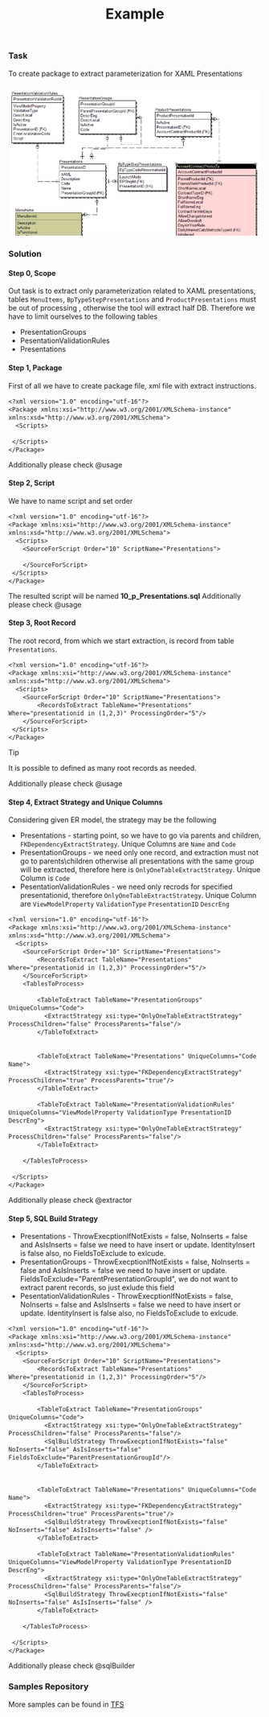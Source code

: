 ﻿---
uid: example
title: Example
---
### Task
To create package to extract parameterization for XAML Presentations 

![Fig1](../images/er_example.png)

### Solution

#### Step 0, Scope 
Out task is to extract only parameterization related to XAML presentations, tables `MenuItems`, `BpTypeStepPresentations` and `ProductPresentations` must be out of processing , otherwise the tool will extract half DB. Therefore we have to limit ourselves to the following 
tables
* PresentationGroups
* PesentationValidationRules
* Presentations

#### Step 1, Package

First of all we have to create package file, xml file with extract instructions.
```
<?xml version="1.0" encoding="utf-16"?>
<Package xmlns:xsi="http://www.w3.org/2001/XMLSchema-instance" xmlns:xsd="http://www.w3.org/2001/XMLSchema">
  <Scripts>

 </Scripts>
</Package>
```

Additionally please check @usage

#### Step 2, Script 
We have to name script and set order 
```
<?xml version="1.0" encoding="utf-16"?>
<Package xmlns:xsi="http://www.w3.org/2001/XMLSchema-instance" xmlns:xsd="http://www.w3.org/2001/XMLSchema">
  <Scripts>
    <SourceForScript Order="10" ScriptName="Presentations">
    
    </SourceForScript>
 </Scripts>
</Package>
```

The resulted script will be named **10_p_Presentations.sql**
Additionally please check @usage

#### Step 3, Root Record
The root record, from which we start extraction, is record from table `Presentations`. 
```
<?xml version="1.0" encoding="utf-16"?>
<Package xmlns:xsi="http://www.w3.org/2001/XMLSchema-instance" xmlns:xsd="http://www.w3.org/2001/XMLSchema">
  <Scripts>
    <SourceForScript Order="10" ScriptName="Presentations">
        <RecordsToExtract TableName="Presentations" Where="presentationid in (1,2,3)" ProcessingOrder="5"/>    
    </SourceForScript>
 </Scripts>
</Package>
```
> [!TIP]
> It is possible to defined as many root records as needed. 
> 
Additionally please check @usage

#### Step 4, Extract Strategy and Unique Columns
Considering given ER model, the strategy may be the following

* Presentations - starting point, so we have to go via parents and children, `FKDependencyExtractStrategy`. Unique Columns are `Name` and `Code` 
* PresentationGroups - we need only one record, and extraction must not go to parents\children otherwise all presentations with the same group will be extracted, therefore here is `OnlyOneTableExtractStrategy`. Unique Column is `Code` 
* PesentationValidationRules - we need only recrods for specified presentationid, therefore `OnlyOneTableExtractStrategy`. Unique Column are `ViewModelProperty` `ValidationType` `PresentationID` `DescrEng` 

```
<?xml version="1.0" encoding="utf-16"?>
<Package xmlns:xsi="http://www.w3.org/2001/XMLSchema-instance" xmlns:xsd="http://www.w3.org/2001/XMLSchema">
  <Scripts>
    <SourceForScript Order="10" ScriptName="Presentations">
        <RecordsToExtract TableName="Presentations" Where="presentationid in (1,2,3)" ProcessingOrder="5"/>    
    </SourceForScript>
    <TablesToProcess>

        <TableToExtract TableName="PresentationGroups" UniqueColumns="Code">
          <ExtractStrategy xsi:type="OnlyOneTableExtractStrategy" ProcessChildren="false" ProcessParents="false"/>
        </TableToExtract>


        <TableToExtract TableName="Presentations" UniqueColumns="Code Name">
          <ExtractStrategy xsi:type="FKDependencyExtractStrategy" ProcessChildren="true" ProcessParents="true"/>
        </TableToExtract>

        <TableToExtract TableName="PresentationValidationRules" UniqueColumns="ViewModelProperty ValidationType PresentationID DescrEng">
          <ExtractStrategy xsi:type="OnlyOneTableExtractStrategy" ProcessChildren="false" ProcessParents="false"/>
        </TableToExtract>

    </TablesToProcess>

 </Scripts>
</Package>
```

Additionally please check @extractor

#### Step 5, SQL Build Strategy 

* Presentations - ThrowExecptionIfNotExists = false, NoInserts = false and AsIsInserts = false we need to have insert or update. IdentityInsert is false also, no FieldsToExclude to exlcude.
* PresentationGroups - ThrowExecptionIfNotExists = false, NoInserts = false and AsIsInserts = false we need to have insert or update. FieldsToExclude="ParentPresentationGroupId", we do not want to extract parent records, so just exlude this field
* PesentationValidationRules - ThrowExecptionIfNotExists = false, NoInserts = false and AsIsInserts = false we need to have insert or update. IdentityInsert is false also, no FieldsToExclude to exlcude.

```
<?xml version="1.0" encoding="utf-16"?>
<Package xmlns:xsi="http://www.w3.org/2001/XMLSchema-instance" xmlns:xsd="http://www.w3.org/2001/XMLSchema">
  <Scripts>
    <SourceForScript Order="10" ScriptName="Presentations">
        <RecordsToExtract TableName="Presentations" Where="presentationid in (1,2,3)" ProcessingOrder="5"/>    
    </SourceForScript>
    <TablesToProcess>

        <TableToExtract TableName="PresentationGroups" UniqueColumns="Code">
          <ExtractStrategy xsi:type="OnlyOneTableExtractStrategy" ProcessChildren="false" ProcessParents="false"/>
          <SqlBuildStrategy ThrowExecptionIfNotExists="false" NoInserts="false" AsIsInserts="false" FieldsToExclude="ParentPresentationGroupId"/>   
        </TableToExtract>


        <TableToExtract TableName="Presentations" UniqueColumns="Code Name">
          <ExtractStrategy xsi:type="FKDependencyExtractStrategy" ProcessChildren="true" ProcessParents="true"/>
          <SqlBuildStrategy ThrowExecptionIfNotExists="false" NoInserts="false" AsIsInserts="false" />
        </TableToExtract>

        <TableToExtract TableName="PresentationValidationRules" UniqueColumns="ViewModelProperty ValidationType PresentationID DescrEng">
          <ExtractStrategy xsi:type="OnlyOneTableExtractStrategy" ProcessChildren="false" ProcessParents="false"/>
          <SqlBuildStrategy ThrowExecptionIfNotExists="false" NoInserts="false" AsIsInserts="false" />
        </TableToExtract>

    </TablesToProcess>

 </Scripts>
</Package>
```

Additionally please check @sqlBuilder

### Samples Repository
More samples can be found in [TFS](https://dev.azure.com/quipu-cwnet/SQL%20Bulldozer/_versionControl?path=%24%2FSQL%20Bulldozer%2FTemplatesRepo)

